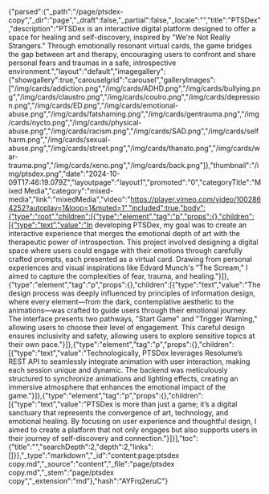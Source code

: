{"parsed":{"_path":"/page/ptsdex-copy","_dir":"page","_draft":false,"_partial":false,"_locale":"","title":"PTSDex","description":"PTSDex is an interactive digital platform designed to offer a space for healing and self-discovery, inspired by \"We're Not Really Strangers.\" Through emotionally resonant virtual cards, the game bridges the gap between art and therapy, encouraging users to confront and share personal fears and traumas in a safe, introspective environment.","layout":"default","imagegallery":{"showgallery":true,"carouselgrid":"carousel","galleryImages":["/img/cards/addiction.png","/img/cards/ADHD.png","/img/cards/bullying.png","/img/cards/claustro.png","/img/cards/coulro.png","/img/cards/depression.png","/img/cards/ED.png","/img/cards/emotional-abuse.png","/img/cards/fatshaming.png","/img/cards/gentrauma.png","/img/cards/nycto.png","/img/cards/physical-abuse.png","/img/cards/racism.png","/img/cards/SAD.png","/img/cards/selfharm.png","/img/cards/sexual-abuse.png","/img/cards/street.png","/img/cards/thanato.png","/img/cards/war-trauma.png","/img/cards/xeno.png","/img/cards/back.png"]},"thumbnail":"/img/ptsdex.png","date":"2024-10-09T17:46:19.079Z","layoutpage":"layout1","promoted":"0","categoryTitle":"Mixed Media","category":"mixed-media","link":"mixedMedia","video":"https://player.vimeo.com/video/1002864252?autoplay=1&loop=1&muted=1","included":true,"body":{"type":"root","children":[{"type":"element","tag":"p","props":{},"children":[{"type":"text","value":"In developing PTSDex, my goal was to create an interactive experience that merges the emotional depth of art with the therapeutic power of introspection. This project involved designing a digital space where users could engage with their emotions through carefully crafted prompts, each presented as a virtual card. Drawing from personal experiences and visual inspirations like Edvard Munch's \"The Scream,\" I aimed to capture the complexities of fear, trauma, and healing."}]},{"type":"element","tag":"p","props":{},"children":[{"type":"text","value":"The design process was deeply influenced by principles of information design, where every element—from the dark, contemplative aesthetic to the animations—was crafted to guide users through their emotional journey. The interface presents two pathways, \"Start Game\" and \"Trigger Warning,\" allowing users to choose their level of engagement. This careful design ensures inclusivity and safety, allowing users to explore sensitive topics at their own pace."}]},{"type":"element","tag":"p","props":{},"children":[{"type":"text","value":"Technologically, PTSDex leverages Resolume’s REST API to seamlessly integrate animation with user interaction, making each session unique and dynamic. The backend was meticulously structured to synchronize animations and lighting effects, creating an immersive atmosphere that enhances the emotional impact of the game."}]},{"type":"element","tag":"p","props":{},"children":[{"type":"text","value":"PTSDex is more than just a game; it’s a digital sanctuary that represents the convergence of art, technology, and emotional healing. By focusing on user experience and thoughtful design, I aimed to create a platform that not only engages but also supports users in their journey of self-discovery and connection."}]}],"toc":{"title":"","searchDepth":2,"depth":2,"links":[]}},"_type":"markdown","_id":"content:page:ptsdex copy.md","_source":"content","_file":"page/ptsdex copy.md","_stem":"page/ptsdex copy","_extension":"md"},"hash":"AYFrq2eruC"}